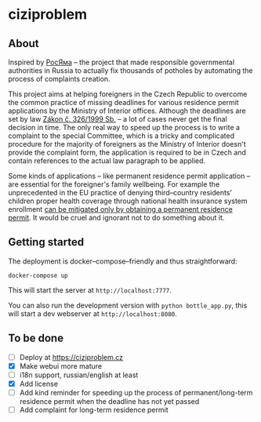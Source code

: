 # ciziproblem

## About

Inspired by [РосЯма](https://rosyama.ru/) – the project that made responsible governmental authorities in Russia to actually fix thousands of potholes by automating the process of complaints creation.

This project aims at helping foreigners in the Czech Republic to overcome the common practice of missing deadlines for various residence permit applications by
the Ministry of Interior offices.
Although the deadlines are set by law [Zákon č. 326/1999 Sb.](https://www.zakonyprolidi.cz/cs/1999-326) – a lot of cases never get the final decision in time.
The only real way to speed up the process is to write a complaint to the special Committee, which is a tricky and complicated procedure for the majority of foreigners as the Ministry of Interior doesn't provide the complaint form, the application is required to be in Czech and contain references to the actual law paragraph to be applied.

Some kinds of applications – like permanent residence permit application – are essential for the foreigner's family wellbeing. For example the
unprecedented in the EU practice of denying third–country residents' children proper health coverage through national health insurance system enrollment
[can be mitigated only by obtaining a permanent residence permit](https://pvzpnenivzp.cz). It would be cruel and ignorant not to do something about it.

## Getting started

The deployment is docker–compose–friendly and thus straightforward:

`docker-compose up`

This will start the server at `http://localhost:7777`.

You can also run the development version with `python bottle_app.py`, this will start a dev webserver at `http://localhost:8080`.

## To be done

- [ ] Deploy at https://ciziproblem.cz
- [x] Make webui more mature
- [ ] i18n support, russian/english at least
- [x] Add license
- [ ] Add kind reminder for speeding up the process of permanent/long-term residence permit when the deadline has not yet passed
- [ ] Add complaint for long-term residence permit
